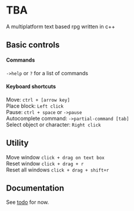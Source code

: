 # TBA
A multiplatform text based rpg written in c++

## Basic controls
#### Commands
`->help` or `?` for a list of commands
#### Keyboard shortcuts

Move: `ctrl + [arrow key]`<br>
Place block:  `Left click` <br>
Pause:   `ctrl + space` or `->pause` <br>
Autocomplete command: `->partial-command [tab]`<br>
Select object or character: `Right click`<br>

## Utility

Move window `click + drag on text box`<br>
Reset window `click + drag + r`<br>
Reset all windows `click + drag + shift+r`<br>

## Documentation
See [todo](https://github.com/garrbows/TBA/blob/master/docs/todo.txt) for now.

